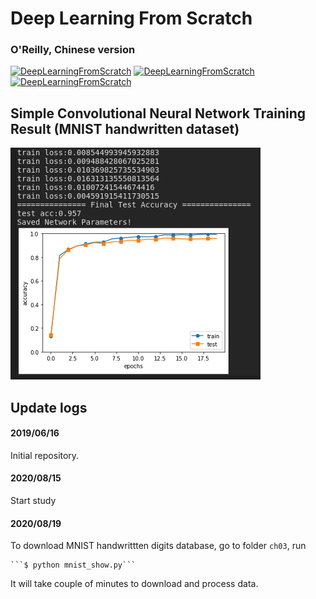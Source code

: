 # Deep Learning From Scratch 
### O'Reilly, Chinese version
[![DeepLearningFromScratch](https://img.shields.io/badge/DeepLearning-DeepLearningFromScratch-salmon)](https://www.ituring.com.cn/book/1921)
[![DeepLearningFromScratch](https://img.shields.io/badge/DeepLearning-JapaneseVersion-salmon)](https://www.oreilly.co.jp/books/9784873117584/)
[![DeepLearningFromScratch](https://img.shields.io/badge/SourceCode-DeepLearningFromScratch-salmon)](https://github.com/oreilly-japan/deep-learning-from-scratch)

## Simple Convolutional Neural Network Training Result (MNIST handwritten dataset)
![CnnTraininResult](images/simpleCNN.png)

## Update logs
#### 2019/06/16
Initial repository.

#### 2020/08/15
Start study

#### 2020/08/19
To download MNIST handwrittten digits database, go to folder `ch03`, run

    ```$ python mnist_show.py```

It will take couple of minutes to download and process data.
